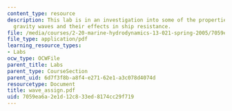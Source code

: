 ```yaml
---
content_type: resource
description: This lab is in an investigation into some of the properties of surface
  gravity waves and their effects in ship resistance.
file: /media/courses/2-20-marine-hydrodynamics-13-021-spring-2005/7059ea6a2e1d12c833ed8174cc29f719_wave_assign.pdf
file_type: application/pdf
learning_resource_types:
- Labs
ocw_type: OCWFile
parent_title: Labs
parent_type: CourseSection
parent_uid: 6d7f3f8b-a8f4-e271-62e1-a3c078d4074d
resourcetype: Document
title: wave_assign.pdf
uid: 7059ea6a-2e1d-12c8-33ed-8174cc29f719
---
```

